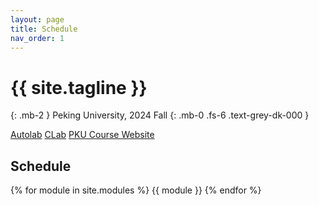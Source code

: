 ```yaml
---
layout: page
title: Schedule
nav_order: 1
---
```


# {{ site.tagline }}
{: .mb-2 }
Peking University, 2024 Fall
{: .mb-0 .fs-6 .text-grey-dk-000 }

<p>
<a href="https://autolab.pku.edu.cn" class="btn btn-purple">Autolab</a>
<a href="https://clab.pku.edu.cn/" class="btn btn-blue">CLab</a>
<a href="https://course.pku.edu.cn" class="btn btn-green">PKU Course Website</a>
</p>

## Schedule
{% for module in site.modules %}
<a name="week-{{module.weekNumber}}"></a>
{{ module }}
{% endfor %}